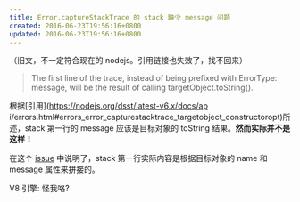 ```yaml
---
title: Error.captureStackTrace 的 stack 缺少 message 问题
created: 2016-06-23T19:56:16+0800
updated: 2016-06-23T19:56:16+0800
---
```



（旧文，不一定符合现在的 nodejs。引用链接也失效了，找不回来）

> The first line of the trace, instead of being prefixed with ErrorType: message, will be the result of calling targetObject.toString().

根据[引用](https://nodejs.org/dsst/latest-v6.x/docs/ap i/errors.html#errors_error_capturestacktrace_targetobject_constructoropt)所述，stack 第一行的 message 应该是目标对象的 toString 结果。**然而实际并不是这样！**

在这个 [issue](https://github.com/nodejs/node/issues/5675#issuecomment-203966051) 中说明了，stack 第一行实际内容是根据目标对象的 name 和 message 属性来拼接的。

V8 引擎: 怪我咯?

